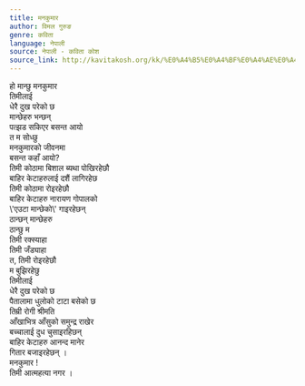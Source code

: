 ```yaml
---
title: मनकुमार
author: विमल गुरुङ
genre: कविता
language: नेपाली
source: नेपाली - कविता कोश
source_link: http://kavitakosh.org/kk/%E0%A4%B5%E0%A4%BF%E0%A4%AE%E0%A4%B2_%E0%A4%97%E0%A5%81%E0%A4%B0%E0%A5%81%E0%A4%99
---
```


हो मान्छु मनकुमार  
तिमीलाई  
धेरै दुख परेको छ  
मान्छेहरु भन्छन्  
पत्झड सकिएर बसन्त आयो  
त म सोध्छु  
मनकुमारको जीवनमा  
बसन्त कहाँ आयो?  
तिमी कोठामा बिशाल ब्यथा पोखिरहेछौ  
बाहिर केटाहरुलाई दशैं लागिरहेछ  
तिमी कोठामा रोइरहेछौ  
बाहिर केटाहरु नारायण गोपालको  
\\'एउटा मान्छेको\\' गाइरहेछन्  
ठान्छन् मान्छेहरु  
ठान्छु म  
तिमी रक्स्याहा  
तिमी जँड्याहा  
त, तिमी रोइरहेछौ  
म बुझिरहेछु  
तिमीलाई  
धेरै दुख परेको छ  
पैतालामा धुलोको टाटा बसेको छ  
तिम्री रोगी श्रीमति  
आँखाभित्र आँसुको समुन्द्र राखेर  
बच्चालाई दुध चुसाइरहिछन्  
बाहिर केटाहरु आनन्द मानेर  
गितार बजाइरहेछन् ।  
मनकुमार !  
तिमी आत्महत्या नगर ।
